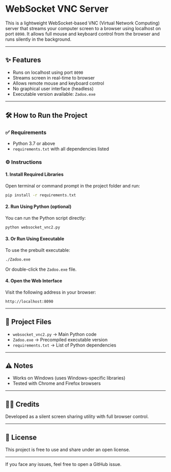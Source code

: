 # WebSocket VNC Server

This is a lightweight WebSocket-based VNC (Virtual Network Computing) server that streams your computer screen to a browser using localhost on port `8090`. It allows full mouse and keyboard control from the browser and runs silently in the background.

---

## ✨ Features

* Runs on localhost using port `8090`
* Streams screen in real-time to browser
* Allows remote mouse and keyboard control
* No graphical user interface (headless)
* Executable version available: `Zadoo.exe`

---

## 🛠 How to Run the Project

### ✅ Requirements

* Python 3.7 or above
* `requirements.txt` with all dependencies listed

### ⚙️ Instructions

#### 1. Install Required Libraries

Open terminal or command prompt in the project folder and run:

```bash
pip install -r requirements.txt
```

#### 2. Run Using Python (optional)

You can run the Python script directly:

```bash
python websocket_vnc2.py
```

#### 3. Or Run Using Executable

To use the prebuilt executable:

```bash
./Zadoo.exe
```

Or double-click the `Zadoo.exe` file.

#### 4. Open the Web Interface

Visit the following address in your browser:

```
http://localhost:8090
```

---

## 📁 Project Files

* `websocket_vnc2.py` → Main Python code
* `Zadoo.exe` → Precompiled executable version
* `requirements.txt` → List of Python dependencies

---

## ⚠️ Notes

* Works on Windows (uses Windows-specific libraries)
* Tested with Chrome and Firefox browsers

---

## 👨‍💻 Credits

Developed as a silent screen sharing utility with full browser control.

---

## 📝 License

This project is free to use and share under an open license.

---

If you face any issues, feel free to open a GitHub issue.

